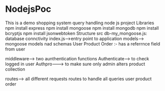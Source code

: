 # NodejsPoc
This is a demo shopping system query handling node js project
Libraries 
npm install express
npm install mongoose
npm install mongodb
npm install bcryptjs
npm install jsonwebtoken
Structure 
src 
   db-my_mongoose.js: database connctivity
   index.js-->entry point to application
   models--> mongoose models nad schemas
             User
             Product
             Order :- has a referrnce field from user

  middleware--> two aunthentication functions
              Authenticate--> to check logged in user
              Authpro---> to make sure only admin alters product collection
              
  routes--> all different requests routes to handle all queries
            user 
            product
            order

